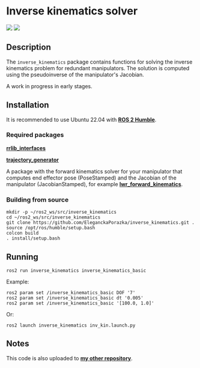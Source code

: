 # Inverse kinematics solver
<img src="https://img.shields.io/badge/ros--version-humble-green"/>  <img src="https://img.shields.io/badge/platform%20-Ubuntu%2022.04-orange"/>

## Description

The `inverse_kinematics` package contains functions for solving the inverse kinematics problem for redundant manipulators. The solution is computed using the pseudoinverse of the manipulator's Jacobian.

A work in progress in early stages.

## Installation

It is recommended to use Ubuntu 22.04 with [**ROS 2 Humble**](https://docs.ros.org/en/humble/index.html).

### Required packages

[**rrlib_interfaces**](https://github.com/EleganckaPorazka/rrlib_interfaces.git)

[**trajectory_generator**](https://github.com/EleganckaPorazka/trajectory_generator.git)

A package with the forward kinematics solver for your manipulator that computes end effector pose (PoseStamped) and the Jacobian of the manipulator (JacobianStamped), for example [**lwr_forward_kinematics**](https://github.com/EleganckaPorazka/lwr_forward_kinematics.git).

### Building from source

```
mkdir -p ~/ros2_ws/src/inverse_kinematics
cd ~/ros2_ws/src/inverse_kinematics
git clone https://github.com/EleganckaPorazka/inverse_kinematics.git .
source /opt/ros/humble/setup.bash
colcon build
. install/setup.bash
```

## Running

```
ros2 run inverse_kinematics inverse_kinematics_basic
```
Example:
```
ros2 param set /inverse_kinematics_basic DOF '7'
ros2 param set /inverse_kinematics_basic dt '0.005'
ros2 param set /inverse_kinematics_basic '[100.0, 1.0]'
```
Or:
```
ros2 launch inverse_kinematics inv_kin.launch.py
```

## Notes

This code is also uploaded to [**my other repository**](https://gitlab.com/lwolinski/inverse_kinematics.git).
